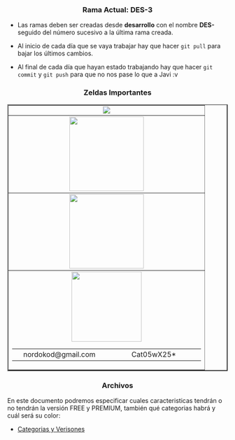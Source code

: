 <h3 align="center">Rama Actual: DES-3</h3>

* Las ramas deben ser creadas desde **desarrollo** con el nombre **DES-** seguido del número sucesivo a la última rama creada.

* Al inicio de cada día que se vaya trabajar hay que hacer `git pull` para bajar los últimos cambios.

* Al final de cada día que hayan estado trabajando hay que hacer `git commit` y `git push` para que no nos pase lo que a Javi :v


<h3 align="center">Zeldas Importantes</h3>

<table align="center" border="2" width="600px">
	<!-- ASANA -->
	<tr>
		<td align="center">
			<a href="https://app.asana.com/0/994194906355846/994194906355846" target="_blank">
		          <img src="https://upload.wikimedia.org/wikipedia/commons/thumb/3/3b/Asana_logo.svg/105px-Asana_logo.svg.png">
	        </a>
		</td>
	</tr>
	<!-- FIREBASE -->
	<tr>
		<td align="center">
			<a href="https://console.firebase.google.com/u/3/project/nordoscio/overview" target="_blank">
		          <img width="170px" src="https://firebase.google.com/_static/3aadba8ea3/images/firebase/lockup.png?hl=es-419">
	        </a>
		</td>
	</tr>
	<!-- GOOGLE PLAY -->
	<tr>
		<td align="center">
			<a href="https://xnxx.com" target="_blank">
		          <img width="170px" src="https://www.gstatic.com/android/market_images/web/play_prism_hlock_2x.png">
	        </a>
		</td>
	</tr>
	<!-- GMAIL -->
	<tr>
		<td align="center">
			<a href="https://gmail.com" target="_blank">
		          <img width="160px" src="https://ssl.gstatic.com/ui/v1/icons/mail/rfr/logo_gmail_lockup_light_2x.png">
	        </a>
	        <table width="400px">
	        <tr>
	        <td align="center" width="200px">
	        nordokod@gmail.com
	        </td>
	         <td align="center" width="200px">
	        Cat05wX25*
	        </td>
	        </tr>
			</table>
		</td>
	</tr>
</table>

<h3 align="center">Archivos</h3>
En este documento podremos especificar cuales caracteristicas tendrán o no tendrán la versión FREE y PREMIUM, también qué categorias habrá y cuál será su color:

* [Categorias y Verisones](https://docs.google.com/document/d/1hL3w2boLS-jKNIpPk_PpA0v3Q2RoGQVAI5t3Sxo1Xoc/edit?usp=sharing)
